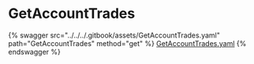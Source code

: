 # GetAccountTrades

{% swagger src="../../../.gitbook/assets/GetAccountTrades.yaml" path="GetAccountTrades" method="get" %}
[GetAccountTrades.yaml](../../../.gitbook/assets/GetAccountTrades.yaml)
{% endswagger %}
